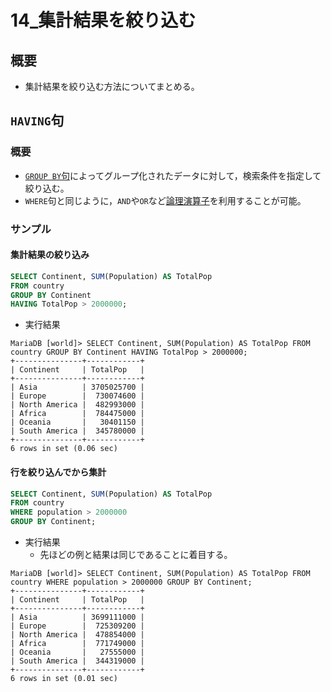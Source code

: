 14\_集計結果を絞り込む
===

## 概要

- 集計結果を絞り込む方法についてまとめる。

## `HAVING`句

### 概要

- [`GROUP BY`句](12_行のグループごとに集計.md)によってグループ化されたデータに対して，検索条件を指定して絞り込む。
- `WHERE`句と同じように，`AND`や`OR`など[論理演算子](06_条件を組み合わせて検索.md)を利用することが可能。

### サンプル

#### 集計結果の絞り込み

```SQL
SELECT Continent, SUM(Population) AS TotalPop 
FROM country 
GROUP BY Continent 
HAVING TotalPop > 2000000;
```

- 実行結果

```
MariaDB [world]> SELECT Continent, SUM(Population) AS TotalPop FROM country GROUP BY Continent HAVING TotalPop > 2000000;
+---------------+------------+
| Continent     | TotalPop   |
+---------------+------------+
| Asia          | 3705025700 |
| Europe        |  730074600 |
| North America |  482993000 |
| Africa        |  784475000 |
| Oceania       |   30401150 |
| South America |  345780000 |
+---------------+------------+
6 rows in set (0.06 sec)
```

#### 行を絞り込んでから集計

```SQL
SELECT Continent, SUM(Population) AS TotalPop 
FROM country 
WHERE population > 2000000 
GROUP BY Continent;
```

- 実行結果
  - 先ほどの例と結果は同じであることに着目する。

```
MariaDB [world]> SELECT Continent, SUM(Population) AS TotalPop FROM country WHERE population > 2000000 GROUP BY Continent;
+---------------+------------+
| Continent     | TotalPop   |
+---------------+------------+
| Asia          | 3699111000 |
| Europe        |  725309200 |
| North America |  478854000 |
| Africa        |  771749000 |
| Oceania       |   27555000 |
| South America |  344319000 |
+---------------+------------+
6 rows in set (0.01 sec)
```
